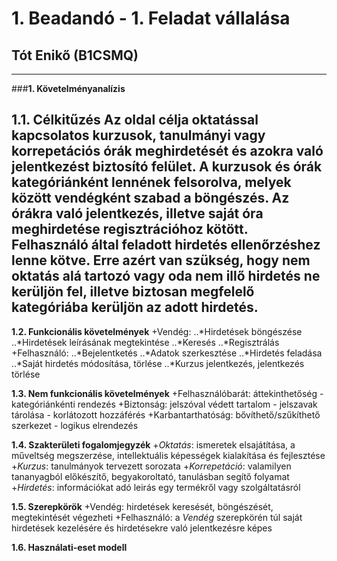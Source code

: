 # 1. Beadandó - 1. Feladat vállalása
## Tót Enikő (B1CSMQ)
---
###**1. Követelményanalízis**

**1.1. Célkitűzés**
Az oldal célja oktatással kapcsolatos kurzusok, tanulmányi vagy korrepetációs órák meghirdetését és azokra való jelentkezést biztosító felület. A kurzusok és órák kategóriánként lennének felsorolva, melyek között vendégként szabad a böngészés. 
Az órákra való jelentkezés, illetve saját óra meghirdetése regisztrációhoz kötött. Felhasználó által feladott hirdetés ellenőrzéshez lenne kötve. Erre azért van szükség, hogy nem oktatás alá tartozó vagy oda nem illő hirdetés ne kerüljön fel, illetve biztosan megfelelő kategóriába kerüljön az adott hirdetés.
---
**1.2. Funkcionális követelmények**
+Vendég:
..*Hirdetések böngészése
..*Hirdetések leírásának megtekintése
..*Keresés
..*Regisztrálás
+Felhasználó:
..*Bejelentketés
..*Adatok szerkesztése
..*Hirdetés feladása
..*Saját hirdetés módosítása, törlése
..*Kurzus jelentkezés, jelentkezés törlése

**1.3. Nem funkcionális követelmények**
+Felhasználóbarát: áttekinthetőség - kategóriánkénti rendezés
+Biztonság: jelszóval védett tartalom - jelszavak tárolása - korlátozott hozzáférés
+Karbantarthatóság: bővíthető/szűkíthető szerkezet - logikus elrendezés

**1.4. Szakterületi fogalomjegyzék**
+*Oktatás*: ismeretek elsajátítása, a műveltség megszerzése, intellektuális képességek kialakítása és fejlesztése
+*Kurzus*: tanulmányok tervezett sorozata
+*Korrepetáció*: valamilyen tananyagból előkészítő, begyakoroltató, tanulásban segítő folyamat
+*Hirdetés*: információkat adó leirás egy termékről vagy szolgáltatásról

**1.5. Szerepkörök**
+Vendég: hirdetések keresését, böngészését, megtekintését végezheti
+Felhasználó: a *Vendég* szerepkörén túl saját hirdetések kezelésére és hirdetésekre való jelentkezésre képes

**1.6. Használati-eset modell**
